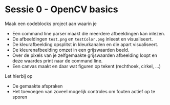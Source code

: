 # Sessie 0 - OpenCV basics

Maak een codeblocks project aan waarin je
* Een command line parser maakt die meerdere afbeeldingen kan inlezen.
* De afbeeldingen `test.png` en `testColor.png` inleest en visualiseert.
* De kleurafbeelding opsplitst in kleurkanalen en die apart visualiseert.
* De kleurenafbeelding omzet in een grijswaarden beeld.
* Over de pixels van je zelfgemaakte grijswaarden afbeelding loopt en deze waardes print naar de command line.
* Een canvas maakt en daar wat figuren op tekent (rechthoek, cirkel, ...)

Let hierbij op 
* De gemaakte afspraken
* Het toevoegen van zoveel mogelijk controles om fouten actief op te sporen




